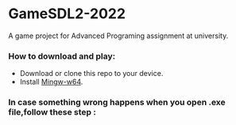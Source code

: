 # GameSDL2-2022
A game project for Advanced Programing assignment at university.

<h3> How to download and play: </h3>

- Download or clone this repo to your device.
- Install [Mingw-w64](https://sourceforge.net/projects/mingw-w64/files/).

<h3> In case something wrong happens when you open .exe file,follow these step : </h3>

